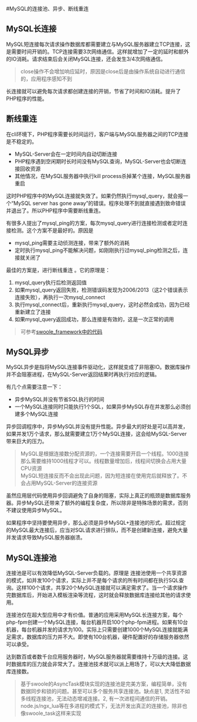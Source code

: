 #MySQL的连接池、异步、断线重连

MySQL长连接
----
MySQL短连接每次请求操作数据库都需要建立与MySQL服务器建立TCP连接，这是需要时间开销的。TCP连接需要3次网络通信。这样就增加了一定的延时和额外的IO消耗。请求结束后会关闭MySQL连接，还会发生3/4次网络通信。

> close操作不会增加响应延时，原因是close后是由操作系统自动进行通信的，应用程序感知不到  

长连接就可以避免每次请求都创建连接的开销，节省了时间和IO消耗。提升了PHP程序的性能。


断线重连
----
在cli环境下，PHP程序需要长时间运行，客户端与MySQL服务器之间的TCP连接是不稳定的。

* MySQL-Server会在一定时间内自动切断连接
* PHP程序遇到空闲期时长时间没有MySQL查询，MySQL-Server也会切断连接回收资源
* 其他情况，在MySQL服务器中执行kill process杀掉某个连接，MySQL服务器重启

这时PHP程序中的MySQL连接就失效了。如果仍然执行mysql_query，就会报一个“MySQL server has gone away”的错误。程序处理不到就直接遇到致命错误并退出了。所以PHP程序中需要断线重连。

有很多人提出了mysql_ping的方案，每次mysql_query进行连接检测或者定时连接检测。这个方案不是最好的。原因是

* mysql_ping需要主动侦测连接，带来了额外的消耗
* 定时执行mysql_ping不能解决问题，如刚刚执行过mysql_ping检测之后，连接就关闭了

最佳的方案是，进行断线重连 。它的原理是：

1. mysql_query执行后检测返回值
2. 如果mysql_query返回失败，检测错误码发现为2006/2013（这2个错误表示连接失败），再执行一次mysql_connect
3. 执行mysql_connect后，重新执行mysql_query，这时必然会成功，因为已经重新建立了连接
4. 如果mysql_query返回成功，那么连接是有效的，这是一次正常的调用

> 可参考[swoole_framework中的代码](https://github.com/swoole/framework/blob/master/libs/Swoole/Database/MySQL.php)


MySQL异步
----
MySQL异步是指将MySQL连接事件驱动化，这样就变成了非阻塞IO。数据库操作并不会阻塞进程，在MySQL-Server返回结果时再执行对应的逻辑。

有几个点需要注意一下：

* 异步MySQL并没有节省SQL执行的时间
* 一个MySQL连接同时只能执行1个SQL，如果异步MySQL存在并发那么必须创建多个MySQL连接

异步回调程序中，异步MySQL并没有提升性能。异步最大的好处是可以高并发，如果并发1万个请求，那么就需要建立1万个MySQL连接，这会给MySQL-Server带来巨大的压力。

> MySQL是根据连接数分配资源的，一个连接需要开启一个线程。1000连接那么需要维持1000线程才可以。线程数量增加后，线程间切换会占用大量CPU资源  
> MySQL短连接反而不会出现此问题，因为短连接在使用完后就释放了。不会占用MySQL-Server的连接资源  

虽然应用层代码使用异步回调避免了自身的阻塞，实际上真正的瓶颈是数据库服务器。异步MySQL还带来了额外的编程复杂度，所以除非是特殊场景的需求，否则不建议使用异步MySQL。

如果程序中坚持要使用异步，那么必须是异步MySQL+连接池的形式。超过规定的MySQL最大连接后，应当对SQL请求进行排队，而不是创建新连接，避免大量并发请求导致MySQL服务器崩溃。

MySQL连接池
----
连接池是可以有效降低MySQL-Server负载的。原理是 连接池使用一个共享资源的模式，如并发100个请求，实际上并不是每个请求的所有时间都在执行SQL查询。这样100个请求，共享20个MySQL连接就可以满足需求了。当一个请求操作完数据库后，开始进入模板渲染等流程，这时就会释放数据库连接给其他的请求使用。

连接池仅在超大型应用中才有价值。普通的应用采用MySQL长连接方案，每个php-fpm创建一个MySQL连接，每台机器开启100个php-fpm进程。如果有10台机器，每台机器并发的请求为100。实际上只需要创建1000个MySQL连接就能满足需求，数据库的压力并不大。即使有100台机器，硬件配置好的存储服务器依然可以承受。

达到数百或者数千台应用服务器时，MySQL服务器就需要维持十万级的连接。这时数据库的压力就会非常大了。连接池技术就可以派上用场了，可以大大降低数据库连接数。

> 基于swoole的AsyncTask模块实现的连接池是完美方案，编程简单，没有数据同步和锁的问题。甚至可以多个服务共享连接池。缺点是1, 灵活性不如多线程连接池，无法动态增减连接。2, 有一次进程间通信的开销。  
> node.js/ngx_lua等在多进程的模式下，无法开发出真正的连接池，除非也像swoole_task这样来实现